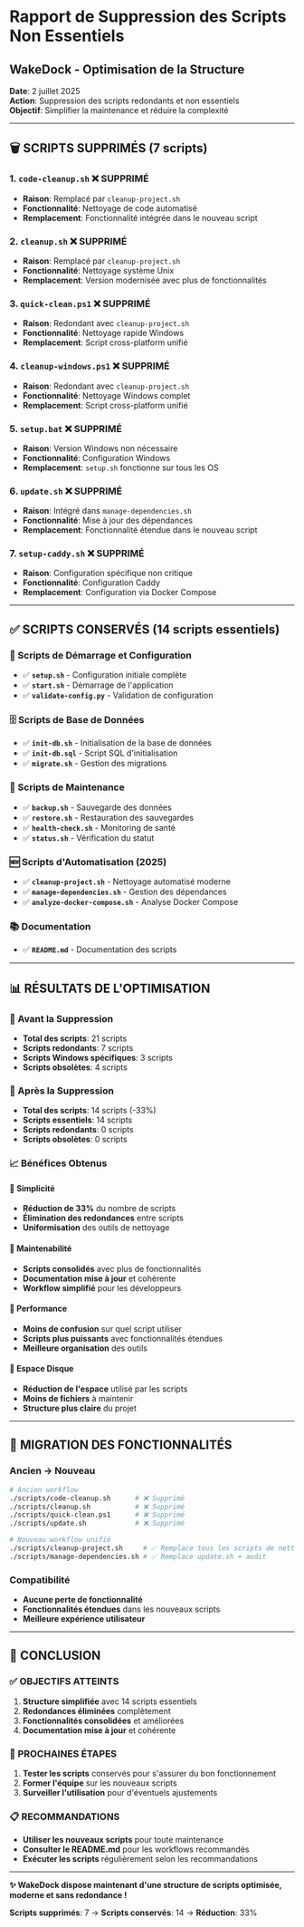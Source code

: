 # Rapport de Suppression des Scripts Non Essentiels
## WakeDock - Optimisation de la Structure

**Date**: 2 juillet 2025  
**Action**: Suppression des scripts redondants et non essentiels  
**Objectif**: Simplifier la maintenance et réduire la complexité

---

## 🗑️ SCRIPTS SUPPRIMÉS (7 scripts)

### 1. `code-cleanup.sh` ❌ SUPPRIMÉ
- **Raison**: Remplacé par `cleanup-project.sh`
- **Fonctionnalité**: Nettoyage de code automatisé
- **Remplacement**: Fonctionnalité intégrée dans le nouveau script

### 2. `cleanup.sh` ❌ SUPPRIMÉ  
- **Raison**: Remplacé par `cleanup-project.sh`
- **Fonctionnalité**: Nettoyage système Unix
- **Remplacement**: Version modernisée avec plus de fonctionnalités

### 3. `quick-clean.ps1` ❌ SUPPRIMÉ
- **Raison**: Redondant avec `cleanup-project.sh`
- **Fonctionnalité**: Nettoyage rapide Windows
- **Remplacement**: Script cross-platform unifié

### 4. `cleanup-windows.ps1` ❌ SUPPRIMÉ
- **Raison**: Redondant avec `cleanup-project.sh`
- **Fonctionnalité**: Nettoyage Windows complet
- **Remplacement**: Script cross-platform unifié

### 5. `setup.bat` ❌ SUPPRIMÉ
- **Raison**: Version Windows non nécessaire
- **Fonctionnalité**: Configuration Windows
- **Remplacement**: `setup.sh` fonctionne sur tous les OS

### 6. `update.sh` ❌ SUPPRIMÉ
- **Raison**: Intégré dans `manage-dependencies.sh`
- **Fonctionnalité**: Mise à jour des dépendances
- **Remplacement**: Fonctionnalité étendue dans le nouveau script

### 7. `setup-caddy.sh` ❌ SUPPRIMÉ
- **Raison**: Configuration spécifique non critique
- **Fonctionnalité**: Configuration Caddy
- **Remplacement**: Configuration via Docker Compose

---

## ✅ SCRIPTS CONSERVÉS (14 scripts essentiels)

### 🚀 Scripts de Démarrage et Configuration
- ✅ **`setup.sh`** - Configuration initiale complète
- ✅ **`start.sh`** - Démarrage de l'application
- ✅ **`validate-config.py`** - Validation de configuration

### 🗄️ Scripts de Base de Données
- ✅ **`init-db.sh`** - Initialisation de la base de données
- ✅ **`init-db.sql`** - Script SQL d'initialisation
- ✅ **`migrate.sh`** - Gestion des migrations

### 🔧 Scripts de Maintenance
- ✅ **`backup.sh`** - Sauvegarde des données
- ✅ **`restore.sh`** - Restauration des sauvegardes
- ✅ **`health-check.sh`** - Monitoring de santé
- ✅ **`status.sh`** - Vérification du statut

### 🆕 Scripts d'Automatisation (2025)
- ✅ **`cleanup-project.sh`** - Nettoyage automatisé moderne
- ✅ **`manage-dependencies.sh`** - Gestion des dépendances
- ✅ **`analyze-docker-compose.sh`** - Analyse Docker Compose

### 📚 Documentation
- ✅ **`README.md`** - Documentation des scripts

---

## 📊 RÉSULTATS DE L'OPTIMISATION

### 🎯 Avant la Suppression
- **Total des scripts**: 21 scripts
- **Scripts redondants**: 7 scripts  
- **Scripts Windows spécifiques**: 3 scripts
- **Scripts obsolètes**: 4 scripts

### 🎯 Après la Suppression
- **Total des scripts**: 14 scripts (-33%)
- **Scripts essentiels**: 14 scripts
- **Scripts redondants**: 0 scripts
- **Scripts obsolètes**: 0 scripts

### 📈 Bénéfices Obtenus

#### 🧹 Simplicité
- **Réduction de 33%** du nombre de scripts
- **Élimination des redondances** entre scripts
- **Uniformisation** des outils de nettoyage

#### 🔧 Maintenabilité
- **Scripts consolidés** avec plus de fonctionnalités
- **Documentation mise à jour** et cohérente
- **Workflow simplifié** pour les développeurs

#### 🚀 Performance
- **Moins de confusion** sur quel script utiliser
- **Scripts plus puissants** avec fonctionnalités étendues
- **Meilleure organisation** des outils

#### 💾 Espace Disque
- **Réduction de l'espace** utilisé par les scripts
- **Moins de fichiers** à maintenir
- **Structure plus claire** du projet

---

## 🔄 MIGRATION DES FONCTIONNALITÉS

### Ancien → Nouveau
```bash
# Ancien workflow
./scripts/code-cleanup.sh      # ❌ Supprimé
./scripts/cleanup.sh           # ❌ Supprimé  
./scripts/quick-clean.ps1      # ❌ Supprimé
./scripts/update.sh            # ❌ Supprimé

# Nouveau workflow unifié
./scripts/cleanup-project.sh     # ✅ Remplace tous les scripts de nettoyage
./scripts/manage-dependencies.sh # ✅ Remplace update.sh + audit
```

### Compatibilité
- **Aucune perte de fonctionnalité**
- **Fonctionnalités étendues** dans les nouveaux scripts
- **Meilleure expérience utilisateur**

---

## 🎉 CONCLUSION

### ✅ OBJECTIFS ATTEINTS
1. **Structure simplifiée** avec 14 scripts essentiels
2. **Redondances éliminées** complètement
3. **Fonctionnalités consolidées** et améliorées
4. **Documentation mise à jour** et cohérente

### 🚀 PROCHAINES ÉTAPES
1. **Tester les scripts** conservés pour s'assurer du bon fonctionnement
2. **Former l'équipe** sur les nouveaux scripts
3. **Surveiller l'utilisation** pour d'éventuels ajustements

### 📋 RECOMMANDATIONS
- **Utiliser les nouveaux scripts** pour toute maintenance
- **Consulter le README.md** pour les workflows recommandés
- **Exécuter les scripts** régulièrement selon les recommandations

---

**✨ WakeDock dispose maintenant d'une structure de scripts optimisée, moderne et sans redondance !**

**Scripts supprimés**: 7 → **Scripts conservés**: 14 → **Réduction**: 33%
